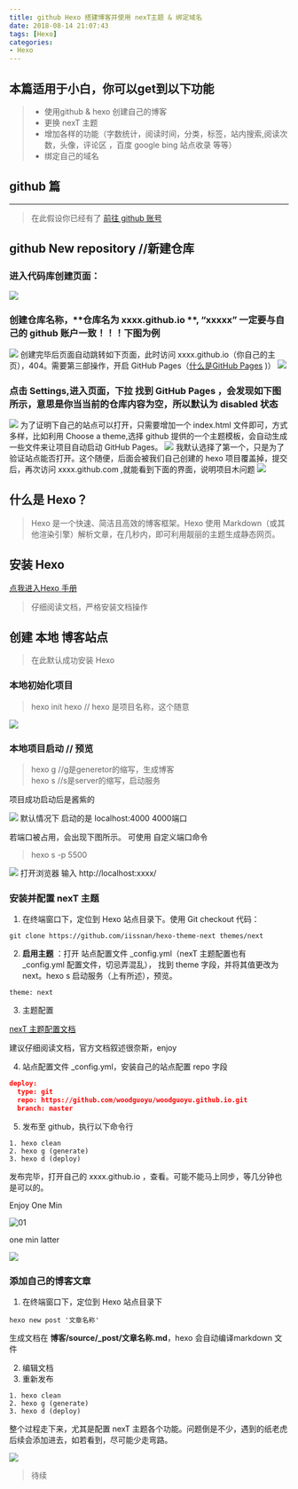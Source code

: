 ```yaml
---
title: github Hexo 搭建博客并使用 nexT主题 & 绑定域名
date: 2018-08-14 21:07:43
tags: [Hexo]
categories: 
- Hexo 
---
```

本篇适用于小白，你可以get到以下功能
---
> - 使用github & hexo 创建自己的博客
> - 更换 nexT 主题
> - 增加各样的功能（字数统计，阅读时间，分类，标签，站内搜索,阅读次数，头像，评论区 ，百度 google bing 站点收录 等等）
> - 绑定自己的域名
## github 篇
---
>在此假设你已经有了 [ <icon class='iconfont gy-github-fill'></icon> 前往 github 账号](https://github.com/) 

## github New repository //新建仓库
### 进入代码库创建页面：
![](/images/1.png)
### 创建仓库名称，**仓库名为 xxxx.github.io **, “xxxxx” 一定要与自己的 github 账户一致！！！下图为例
![](/images/2.png)
创建完毕后页面自动跳转如下页面，此时访问 xxxx.github.io（你自己的主页），404。需要第三部操作，开启 GitHub Pages（[什么是GitHub Pages](https://help.github.com/articles/what-is-github-pages/) )）
![](/images/3.png)
### 点击 Settings,进入页面，下拉 找到 GitHub Pages ，会发现如下图所示，意思是你当当前的仓库内容为空，所以默认为 disabled 状态
![](/images/4.png)
为了证明下自己的站点可以打开，只需要增加一个 index.html 文件即可，方式多样，比如利用 Choose a theme,选择 github 提供的一个主题模板，会自动生成一些文件来让项目自动启动 GitHub Pages。
![](/images/5.png)
我默认选择了第一个，只是为了验证站点能否打开。这个随便，后面会被我们自己创建的 hexo 项目覆盖掉，提交后，再次访问 xxxx.github.com ,就能看到下面的界面，说明项目木问题
![](/images/6.png)

## 什么是 Hexo？

>Hexo 是一个快速、简洁且高效的博客框架。Hexo 使用 Markdown（或其他渲染引擎）解析文章，在几秒内，即可利用靓丽的主题生成静态网页。
## 安装 Hexo
<icon class='iconfont gy-tuding'></icon>[点我进入Hexo 手册](https://hexo.io/zh-cn/docs/)
>仔细阅读文档，严格安装文档操作
## 创建 **本地** 博客站点
>在此默认成功安装 Hexo

### 本地初始化项目
>hexo init  hexo  // hexo 是项目名称，这个随意 

![](/images/7.png)
### 本地项目启动 // 预览
>hexo g  //g是generetor的缩写，生成博客<br>
>hexo s  //s是server的缩写，启动服务

项目成功启动后是酱紫的

 ![](/images/8.png)
 默认情况下 启动的是 localhost:4000     4000端口
 
 若端口被占用，会出现下图所示。 可使用 自定义端口命令
 >hexo s -p 5500

 ![](/images/9.png)
打开浏览器 输入 http://localhost:xxxx/  
### 安装并配置 nexT 主题
1.  在终端窗口下，定位到 Hexo 站点目录下。使用 Git checkout 代码：
```
git clone https://github.com/iissnan/hexo-theme-next themes/next
```
2. **启用主题** ：打开 站点配置文件 _config.yml（nexT 主题配置也有 _config.yml 配置文件，切忌弄混乱）， 找到 theme 字段，并将其值更改为 next。hexo s 启动服务（上有所述），预览。
```
theme: next
```
3. 主题配置

[nexT 主题配置文档](http://theme-next.iissnan.com/getting-started.html)

建议仔细阅读文档，官方文档叙述很奈斯，enjoy

4. 站点配置文件 _config.yml，安装自己的站点配置 repo 字段
```json
deploy:
  type: git
  repo: https://github.com/woodguoyu/woodguoyu.github.io.git
  branch: master
```
5. 发布至 github，执行以下命令行
``` 
1. hexo clean
2. hexo g (generate)
3. hexo d (deploy)
```
发布完毕，打开自己的 xxxx.github.io ，查看。可能不能马上同步，等几分钟也是可以的。



Enjoy One Min 

 ![01](http://pdm19dogd.bkt.clouddn.com/818D4A76FDD69E3C5B08EECAF605232D.gif)

one min latter

 ![](http://pdm19dogd.bkt.clouddn.com/E9E57D902747D46CEBD4A0877139C676)

### 添加自己的博客文章
1. 在终端窗口下，定位到 Hexo 站点目录下
```
hexo new post '文章名称'
```
生成文档在  **博客/source/_post/文章名称.md**，hexo 会自动编译markdown 文件

2. 编辑文档
3. 重新发布
``` 
1. hexo clean
2. hexo g (generate)
3. hexo d (deploy)
```

整个过程走下来，尤其是配置 nexT 主题各个功能。问题倒是不少，遇到的纸老虎后续会添加进去，如若看到，尽可能少走弯路。

 ![](http://pdm19dogd.bkt.clouddn.com/F1310DB9A6960654E4282F4C2A786AE6)













>待续

<link rel="stylesheet" href="https://at.alicdn.com/t/font_798158_wn4udd6bx9.css">